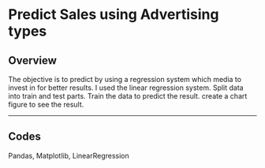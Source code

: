 # Predict Sales using Advertising types

## Overview

The objective is to predict by using a regression system which media to invest in for better results.
I used  the linear regression system.
Split data into train and test parts.
Train the data to predict the result.
create a chart figure to see the result.

---
## Codes

Pandas, Matplotlib, LinearRegression

